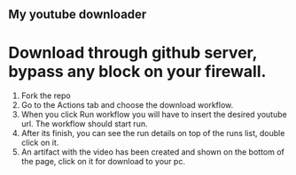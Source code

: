 ## My youtube downloader
# Download through github server, bypass any block on your firewall.

1. Fork the repo
2. Go to the Actions tab and choose the download workflow.
3. When you click Run workflow you will have to insert the desired youtube url. The workflow should start run.
4. After its finish, you can see the run details on top of the runs list, double click on it.
5. An artifact with the video has been created and shown on the bottom of the page, click on it for download to your pc.

